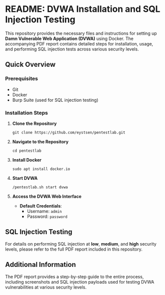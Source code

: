 # README: DVWA Installation and SQL Injection Testing

This repository provides the necessary files and instructions for setting up **Damn Vulnerable Web Application (DVWA)** using Docker. The accompanying PDF report contains detailed steps for installation, usage, and performing SQL injection tests across various security levels.

## Quick Overview

### Prerequisites
- Git
- Docker
- Burp Suite (used for SQL injection testing)

### Installation Steps

1. **Clone the Repository**
   ```
   git clone https://github.com/eystsen/pentestlab.git
   ```

2. **Navigate to the Repository**
   ```
   cd pentestlab
   ```

3. **Install Docker**
   ```
   sudo apt install docker.io
   ```

4. **Start DVWA**
   ```
   /pentestlab.sh start dvwa
   ```

5. **Access the DVWA Web Interface**
   
   - **Default Credentials**:  
     - Username: `admin`  
     - Password: `password`

## SQL Injection Testing

For details on performing SQL injection at **low**, **medium**, and **high** security levels, please refer to the full PDF report included in this repository.

## Additional Information
The PDF report provides a step-by-step guide to the entire process, including screenshots and SQL injection payloads used for testing DVWA vulnerabilities at various security levels.

